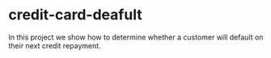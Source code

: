 # credit-card-deafult
 In this project we show how to determine whether a customer will default on their next credit repayment.
